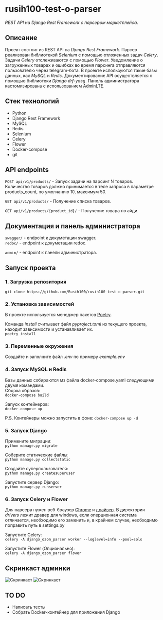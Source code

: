 # rusih100-test-o-parser   
_REST API на Django Rest Framework с парсером маркетплейса._

## Описание   
Проект состоит из REST API на _Django Rest Framework_. Парсер реализован библиотекой _Selenium_ с помощью отложенных задач _Celery_. Задачи _Celery_ отслеживаются с помощью _Flower_.  Уведомление о загруженных товарах и ошибках во время парсинга отправляются пользователю через telegram-бота. В проекте используются такие базы данных, как _MySQL_ и _Redis_. Документирование API осуществляется с помощью библиотеки _Django drf-yasg_. Панель администратора  кастомизирована с использованием AdminLTE. 

## Стек технологий
- Python
- Django Rest Framework
- MySQL
- Redis
- Selenium
- Celery
- Flower
- Docker-compose
- git

## API endpoints
`POST api/v1/products/` - Запуск задачи на парсинг N товаров. Количество товаров должно принимается в теле запроса в параметре products_count, по умолчанию 10, максимум 50.   
   
`GET api/v1/products/` - Получение списка товаров.   
   
`GET api/v1/products/{product_id}/` - Получение товара по айди.

## Документация и панель администратора
`swagger/` - endpoint к докуметации swagger.  
`redoc/` - endpoint к докуметации redoc.   

`admin/` - endpoint к панели администратора. 

## Запуск проекта

### 1. Загрузка репозитория
```git clone https://github.com/Rusih100/rusih100-test-o-parser.git```
   
    
### 2. Установка зависимостей
В проекте используется менеджер пакетов [Poetry](https://python-poetry.org/docs/).   

   
Команда _install_ считывает файл _pyproject.toml_ из текущего проекта, находит зависимости и устанавливает их.    
```poetry install```

   
### 3. Переменные окружения
Создайте и заполните файл _.env_ по примеру _example.env_

   
### 4. Запуск MySQL и Redis
Базы данных собираются мз файла docker-compose.yaml следующими двумя командами.   
Сборка образов:  
```docker-compose build```  
    
Запуск контейнеров:   
```docker-compose up```    
   
P.S. Контейнеры можно запустить в фоне:
```docker-compose up -d```   

   
### 5. Запуск Django  
Примените миграции:  
```python manage.py migrate```  
   
Соберите статические файлы:   
```python manage.py collectstatic```  
    
Создайте суперпользователя:   
```python manage.py createsuperuser```  
   
Запустите сервер Django:    
```python manage.py runserver```  
   
### 6. Запуск Celery и Flower  
Для парсера нужен веб-браузер [Chrome](https://www.google.ru/chrome/) и [драйвер](https://chromedriver.chromium.org/). В директории _drivers_ лежит дравер для windows, если оперционная система отличается, необходимо его заменить и, в крайнем случае, необходимо поправить путь в settings.py 
    
Запустите Celery:  
```celery -A django_ozon_parser worker --loglevel=info --pool=solo```   
    
Запустите Flower (Опционально):    
```celery -A django_ozon_parser flower``` 

## Скринкаст админки
![Скринкаст](https://raw.githubusercontent.com/Rusih100/rusih100-test-o-parser/master/screencast_1.png?token=GHSAT0AAAAAACAJAY3FECVUWZHOD36HONZ4ZGLVWJA)
![Скринкаст](https://raw.githubusercontent.com/Rusih100/rusih100-test-o-parser/master/screencast_2.png?token=GHSAT0AAAAAACAJAY3EW4NM35ANUCPU5TRIZGLVXFA)

## TO DO
- Написать тесты
- Собрать Docker-контейнер для приложения Django
